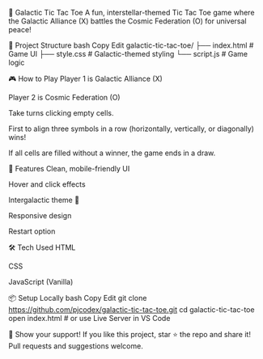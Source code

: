 🌌 Galactic Tic Tac Toe
A fun, interstellar-themed Tic Tac Toe game where the Galactic Alliance (X) battles the Cosmic Federation (O) for universal peace!

📁 Project Structure
bash
Copy
Edit
galactic-tic-tac-toe/
├── index.html     # Game UI
├── style.css      # Galactic-themed styling
└── script.js      # Game logic

🎮 How to Play
Player 1 is Galactic Alliance (X)

Player 2 is Cosmic Federation (O)

Take turns clicking empty cells.

First to align three symbols in a row (horizontally, vertically, or diagonally) wins!

If all cells are filled without a winner, the game ends in a draw.

🚀 Features
Clean, mobile-friendly UI

Hover and click effects

Intergalactic theme 🌠

Responsive design

Restart option

🛠️ Tech Used
HTML

CSS

JavaScript (Vanilla)

📦 Setup Locally
bash
Copy
Edit
git clone https://github.com/pjcodex/galactic-tic-tac-toe.git
cd galactic-tic-tac-toe
open index.html   # or use Live Server in VS Code

🌟 Show your support!
If you like this project, star ⭐ the repo and share it!
Pull requests and suggestions welcome.
